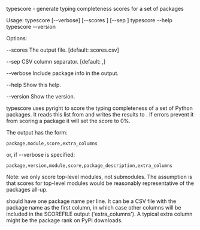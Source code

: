 typescore - generate typing completeness scores for a set of packages

Usage:
  typescore <packages> [--verbose] [--scores <scorefile>] [--sep <sep>]
  typescore --help
  typescore --version

Options:

  --scores <scorefile>  The output file. [default: scores.csv]

  --sep <sep>           CSV column separator. [default: ,]

  --verbose             Include package info in the output.
  
  --help                Show this help.
  
  --version             Show the version.

typescore uses pyright to score the typing completeness of a set of Python
packages. It reads this list from <packages> and writes the results to
<scorefile>. If errors prevent it from scoring a package it will set the
score to 0%.

The output has the form:


    package,module,score,extra_columns


or, if --verbose is specified:


    package,version,module,score,package_description,extra_columns


Note: we only score top-level modules, not submodules. The assumption is
that scores for top-level modules would be reasonably representative of
the packages all-up.

<packages> should have one package name per line. It can be a CSV file with
the package name as the first column, in which case other columns will be
included in the SCOREFILE output ('extra_columns'). A typical extra column
might be the package rank on PyPI downloads.
